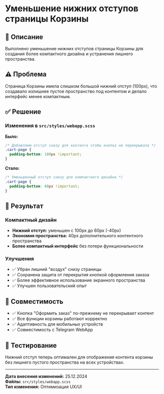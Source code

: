 # Уменьшение нижних отступов страницы Корзины

## 📝 Описание
Выполнено уменьшение нижних отступов страницы Корзины для создания более компактного дизайна и устранения лишнего пространства.

## ⚠️ Проблема
Страница Корзины имела слишком большой нижний отступ (100px), что создавало излишнее пустое пространство под контентом и делало интерфейс менее компактным.

## ✅ Решение

### Изменения в `src/styles/webapp.scss`

**Было:**
```scss
/* Добавляем отступ снизу для контента чтобы кнопка не перекрывала */
.cart-page {
  padding-bottom: 100px !important;
}
```

**Стало:**
```scss
/* Уменьшенный отступ снизу для компактного дизайна */
.cart-page {
  padding-bottom: 60px !important;
}
```

## 🎯 Результат

### Компактный дизайн
- **Нижний отступ:** уменьшен с 100px до 60px (-40px)
- **Экономия пространства:** 40px дополнительного контентного пространства
- **Более компактный интерфейс** без потери функциональности

### Улучшения
- ✅ Убран лишний "воздух" снизу страницы
- ✅ Сохранена защита от перекрытия кнопкой оформления заказа
- ✅ Более эффективное использование экранного пространства
- ✅ Улучшен пользовательский опыт

## 🔄 Совместимость
- ✅ Кнопка "Оформить заказ" по-прежнему не перекрывает контент
- ✅ Все функции корзины работают корректно
- ✅ Адаптивность для мобильных устройств
- ✅ Совместимость с Telegram WebApp

## 📱 Тестирование
Нижний отступ теперь оптимален для отображения контента корзины без лишнего пустого пространства на всех устройствах.

---
**Дата внесения изменений:** 25.12.2024  
**Файлы:** `src/styles/webapp.scss`  
**Тип изменения:** Оптимизация UX/UI 